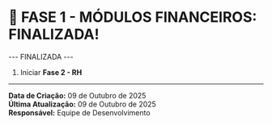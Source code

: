 # 🔴 FASE 1 - MÓDULOS FINANCEIROS: FINALIZADA!

--- FINALIZADA ---
1. Iniciar **Fase 2 - RH**

---

**Data de Criação:** 09 de Outubro de 2025  
**Última Atualização:** 09 de Outubro de 2025  
**Responsável:** Equipe de Desenvolvimento

